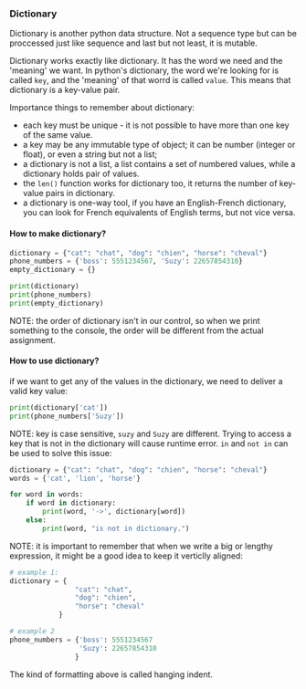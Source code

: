 ### Dictionary
Dictionary is another python data structure. Not a sequence type but can be proccessed just like sequence and last but not least, it is mutable. 

Dictionary works exactly like dictionary. It has the word we need and the 'meaning' we want. In python's dictionary, the word we're looking for is called ```key```, and the 'meaning' of that worrd is called ```value```. This means that dictionary is a key-value pair.

Importance things to remember about dictionary:
* each key must be unique - it is not possible to have more than one key of the same value.
* a key may be any immutable type of object; it can be number (integer or float), or even a string but not a list;
* a dictionary is not a list, a list contains a set of  numbered values, while a dictionary holds pair of values.
* the ```len()``` function works for dictionary too, it returns the number of key-value pairs in dictionary.
* a dictionary is one-way tool, if you have an English-French dictionary, you can look for French equivalents of English terms, but not vice versa.

#### How to make dictionary?
```python
dictionary = {"cat": "chat", "dog": "chien", "horse": "cheval"}
phone_numbers = {'boss': 5551234567, 'Suzy': 22657854310}
empty_dictionary = {}

print(dictionary)
print(phone_numbers)
print(empty_dictionary)
```
NOTE: the order of dictionary isn't in our control, so when we print something to the console, the order will be different from the actual assignment. 

#### How to use dictionary?
if we want to get any of the values in the dictionary, we need to deliver a valid key value:
```python
print(dictionary['cat'])
print(phone_numbers['Suzy'])
```
NOTE: key is case sensitive, ```suzy``` and ```Suzy``` are different. Trying to access a key that is not in the dictionary will cause runtime error. ```in``` and ```not in``` can be used to solve this issue:
```python
dictionary = {"cat": "chat", "dog": "chien", "horse": "cheval"}
words = {'cat', 'lion', 'horse'}

for word in words:
    if word in dictionary:
        print(word, '->', dictionary[word])
    else:
        print(word, "is not in dictionary.")
```
NOTE: it is important to remember that when we write a big or lengthy expression, it might be a good idea to keep it verticlly aligned:
```python
# example 1:
dictionary = {
                "cat": "chat",
                "dog": "chien",
                "horse": "cheval"
            }

# example 2
phone_numbers = {'boss': 5551234567
                 'Suzy': 22657854310
                }
```
The kind of formatting above is called hanging indent.



